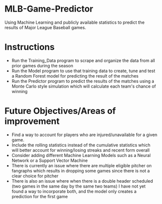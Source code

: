# MLB-Game-Predictor
Using Machine Learning and publicly available statistics to predict the results of Major League Baseball games.

# Instructions
- Run the Training_Data program to scrape and organize the data from all prior games during the season
- Run the Model program to use that training data to create, tune and test a Random Forest model for predicting the result of the matches
- Run the Predictor program to predict the results of the matches using a Monte Carlo style simulation which will calculate each team's chance of winning

# Future Objectives/Areas of improvement
- Find a way to account for players who are injured/unavailable for a given game.
- Include the rolling statistics instead of the cumulative statistics which will better account for winning/losing streaks and recent form overall
- Consider adding different Machine Learning Models such as a Neural Network or a Support Vector Machine
- There is currently an issue where there are multiple eligible pitcher on fangraphs  which results in dropping some games since there is not a clear choice for pitcher
- There is also an issue where when there is a double header scheduled (two games in the same day by the same two teams) I have not yet found a way to incorporate both, and the model only creates a prediction for the first game
